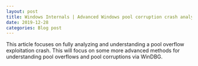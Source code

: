 ```yaml
---
layout: post
title: Windows Internals | Advanced Windows pool corruption crash analysis 
date: 2019-12-28
categories: Blog post
---
```


This article focuses on fully analyzing and understanding a pool overflow exploitation crash. This will focus on some more advanced methods for understanding pool overflows and pool corruptions via WinDBG.
